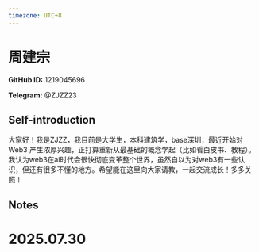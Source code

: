 ```yaml
---
timezone: UTC+8
---
```


# 周建宗

**GitHub ID:** 1219045696

**Telegram:** @ZJZZ23

## Self-introduction

大家好！我是ZJZZ，我目前是大学生，本科建筑学，base深圳，最近开始对 Web3 产生浓厚兴趣，正打算重新从最基础的概念学起（比如看白皮书、教程）。我认为web3在ai时代会很快彻底变革整个世界，虽然自以为对web3有一些认识，但还有很多不懂的地方。希望能在这里向大家请教，一起交流成长！多多关照！

## Notes

<!-- Content_START -->

# 2025.07.30


<!-- Content_END -->
